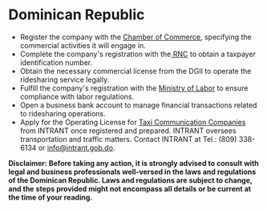 # Dominican Republic



* Register the company with the [Chamber of Commerc](https://www.camarasantodomingo.do/)[e](broken-reference), specifying the commercial activities it will engage in.
* Complete the company's registration with the[ RNC](https://dgii.gov.do/Paginas/default.aspx) to obtain a taxpayer identification number.
* Obtain the necessary commercial license from the DGII to operate the ridesharing service legally.
* Fulfill the company's registration with the [Ministry of Labor](https://mt.gob.do/) to ensure compliance with labor regulations.
* Open a business bank account to manage financial transactions related to ridesharing operations.
* Apply for the Operating License for [Taxi Communication Companies](https://intrant.gob.do/index.php/servicios/servicios-licencia-de-operacion-transporte-privado/item/874-licencia-de-operacion-companias-taxis-por-comunicacion) from INTRANT once registered and prepared. INTRANT oversees transportation and traffic matters. Contact INTRANT at Tel.: (809) 338-6134 or [info@intrant.gob.do](mailto:info@intrant.gob.do).

**Disclaimer: Before taking any action, it is strongly advised to consult with legal and business professionals well-versed in the laws and regulations of the Dominican Republic. Laws and regulations are subject to change, and the steps provided might not encompass all details or be current at the time of your reading.**

